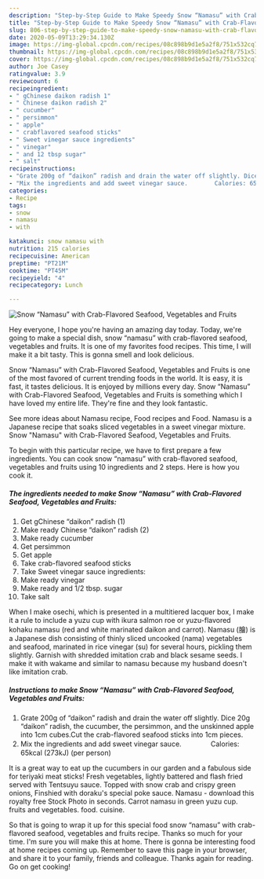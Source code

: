 ```yaml
---
description: "Step-by-Step Guide to Make Speedy Snow “Namasu” with Crab-Flavored Seafood, Vegetables and Fruits"
title: "Step-by-Step Guide to Make Speedy Snow “Namasu” with Crab-Flavored Seafood, Vegetables and Fruits"
slug: 806-step-by-step-guide-to-make-speedy-snow-namasu-with-crab-flavored-seafood-vegetables-and-fruits
date: 2020-05-09T13:29:34.130Z
image: https://img-global.cpcdn.com/recipes/08c898b9d1e5a2f8/751x532cq70/snow-namasu-with-crab-flavored-seafood-vegetables-and-fruits-recipe-main-photo.jpg
thumbnail: https://img-global.cpcdn.com/recipes/08c898b9d1e5a2f8/751x532cq70/snow-namasu-with-crab-flavored-seafood-vegetables-and-fruits-recipe-main-photo.jpg
cover: https://img-global.cpcdn.com/recipes/08c898b9d1e5a2f8/751x532cq70/snow-namasu-with-crab-flavored-seafood-vegetables-and-fruits-recipe-main-photo.jpg
author: Joe Casey
ratingvalue: 3.9
reviewcount: 6
recipeingredient:
- " gChinese daikon radish 1"
- " Chinese daikon radish 2"
- " cucumber"
- " persimmon"
- " apple"
- " crabflavored seafood sticks"
- " Sweet vinegar sauce ingredients"
- " vinegar"
- " and 12 tbsp sugar"
- " salt"
recipeinstructions:
- "Grate 200g of “daikon” radish and drain the water off slightly. Dice 20g “daikon” radish, the cucumber, the persimmon, and the unskinned apple into 1cm cubes.Cut the crab-flavored seafood sticks into 1cm pieces."
- "Mix the ingredients and add sweet vinegar sauce.　　　　 Calories: 65kcal (273kJ) (per person)"
categories:
- Recipe
tags:
- snow
- namasu
- with

katakunci: snow namasu with 
nutrition: 215 calories
recipecuisine: American
preptime: "PT21M"
cooktime: "PT45M"
recipeyield: "4"
recipecategory: Lunch

---
```



![Snow “Namasu” with Crab-Flavored Seafood, Vegetables and Fruits](https://img-global.cpcdn.com/recipes/08c898b9d1e5a2f8/751x532cq70/snow-namasu-with-crab-flavored-seafood-vegetables-and-fruits-recipe-main-photo.jpg)

Hey everyone, I hope you're having an amazing day today. Today, we're going to make a special dish, snow “namasu” with crab-flavored seafood, vegetables and fruits. It is one of my favorites food recipes. This time, I will make it a bit tasty. This is gonna smell and look delicious.

Snow “Namasu” with Crab-Flavored Seafood, Vegetables and Fruits is one of the most favored of current trending foods in the world. It is easy, it is fast, it tastes delicious. It is enjoyed by millions every day. Snow “Namasu” with Crab-Flavored Seafood, Vegetables and Fruits is something which I have loved my entire life. They're fine and they look fantastic.

See more ideas about Namasu recipe, Food recipes and Food. Namasu is a Japanese recipe that soaks sliced vegetables in a sweet vinegar mixture. Snow &#34;Namasu&#34; with Crab-Flavored Seafood, Vegetables and Fruits.


To begin with this particular recipe, we have to first prepare a few ingredients. You can cook snow “namasu” with crab-flavored seafood, vegetables and fruits using 10 ingredients and 2 steps. Here is how you cook it.

<!--inarticleads1-->

##### The ingredients needed to make Snow “Namasu” with Crab-Flavored Seafood, Vegetables and Fruits:

1. Get  gChinese “daikon” radish (1)
1. Make ready  Chinese “daikon” radish (2)
1. Make ready  cucumber
1. Get  persimmon
1. Get  apple
1. Take  crab-flavored seafood sticks
1. Take  Sweet vinegar sauce ingredients:
1. Make ready  vinegar
1. Make ready  and 1/2 tbsp. sugar
1. Take  salt


When I make osechi, which is presented in a multitiered lacquer box, I make it a rule to include a yuzu cup with ikura salmon roe or yuzu-flavored kohaku namasu (red and white marinated daikon and carrot). Namasu (膾) is a Japanese dish consisting of thinly sliced uncooked (nama) vegetables and seafood, marinated in rice vinegar (su) for several hours, pickling them slightly. Garnish with shredded imitation crab and black sesame seeds. I make it with wakame and similar to namasu because my husband doesn&#39;t like imitation crab. 

<!--inarticleads2-->

##### Instructions to make Snow “Namasu” with Crab-Flavored Seafood, Vegetables and Fruits:

1. Grate 200g of “daikon” radish and drain the water off slightly. Dice 20g “daikon” radish, the cucumber, the persimmon, and the unskinned apple into 1cm cubes.Cut the crab-flavored seafood sticks into 1cm pieces.
1. Mix the ingredients and add sweet vinegar sauce.　　　　 Calories: 65kcal (273kJ) (per person)


It is a great way to eat up the cucumbers in our garden and a fabulous side for teriyaki meat sticks! Fresh vegetables, lightly battered and flash fried served with Tentsuyu sauce. Topped with snow crab and crispy green onions, Finshied with doraku&#39;s special poke sauce. Namasu - download this royalty free Stock Photo in seconds. Carrot namasu in green yuzu cup. fruits and vegetables. food. cuisine. 

So that is going to wrap it up for this special food snow “namasu” with crab-flavored seafood, vegetables and fruits recipe. Thanks so much for your time. I'm sure you will make this at home. There is gonna be interesting food at home recipes coming up. Remember to save this page in your browser, and share it to your family, friends and colleague. Thanks again for reading. Go on get cooking!
